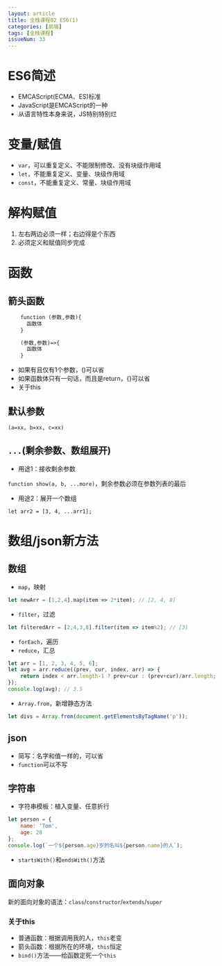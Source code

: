 ```yaml
---
layout: article
title: 全栈课程02 ES6(1)
categories: [前端]
tags: [全栈课程]
issueNum: 33
---
```


# ES6简述

- EMCAScript(ECMA、ES)标准
- JavaScript是EMCAScript的一种
- 从语言特性本身来说，JS特别特别烂

# 变量/赋值
 
- `var`，可以重复定义、不能限制修改、没有块级作用域
- `let`，不能重复定义、变量、块级作用域
- `const`，不能重复定义、常量、块级作用域

# 解构赋值

1. 左右两边必须一样；右边得是个东西
2. 必须定义和赋值同步完成

# 函数

## 箭头函数

```txt
    function (参数,参数){
      函数体
    }

    (参数,参数)=>{
      函数体
    }
```

- 如果有且仅有1个参数，()可以省
- 如果函数体只有一句话，而且是return，{}可以省
- 关于this

## 默认参数

`(a=xx, b=xx, c=xx)`

## `...`(剩余参数、数组展开)

- 用途1：接收剩余参数

`function show(a, b, ...more)`，剩余参数必须在参数列表的最后

- 用途2：展开一个数组

`let arr2 = [3, 4, ...arr1];`

# 数组/json新方法

## 数组

- `map`，映射

```javascript
let newArr = [1,2,4].map(item => 2*item); // [2, 4, 8]
```

- `filter`，过滤

```javascript
let filteredArr = [2,4,3,8].filter(item => item%2); // [3]
```

- `forEach`，遍历
- `reduce`，汇总

```javascript
let arr = [1, 2, 3, 4, 5, 6];
let avg = arr.reduce((prev, cur, index, arr) => {
    return index < arr.length-1 ? prev+cur : (prev+cur)/arr.length;
});
console.log(avg); // 3.5
```

- `Array.from`，新增静态方法

```javascript
let divs = Array.from(document.getElementsByTagName('p'));
```

## json

- 简写：名字和值一样的，可以省
- `function`可以不写

## 字符串

- 字符串模板：植入变量、任意折行

```javascript
let person = {
    name: 'Tom',
    age: 28
};
console.log(`一个${person.age}岁的名叫${person.name}的人`);
```

- `startsWith()`和`endsWith()`方法

## 面向对象

新的面向对象的语法：`class`/`constructor`/`extends`/`super`

### 关于this

- 普通函数：根据调用我的人，`this`老变
- 箭头函数：根据所在的环境，`this`恒定
- `bind()`方法——给函数定死一个`this`

